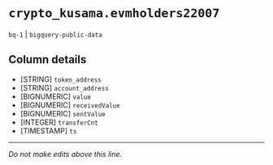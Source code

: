 # `crypto_kusama.evmholders22007`
`bq-1` | `bigquery-public-data`

## Column details
* [STRING]    `token_address`
* [STRING]    `account_address`
* [BIGNUMERIC] `value`
* [BIGNUMERIC] `receivedValue`
* [BIGNUMERIC] `sentValue`
* [INTEGER]   `transferCnt`
* [TIMESTAMP] `ts`

-------------------------------------------------------------------------------
*Do not make edits above this line.*
